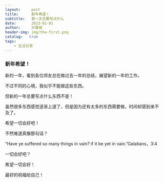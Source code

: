 ```yaml
---
layout:     post
title:      新年希望！
subtitle:   第一天总要写点什么
date:       2023-01-01
author:     孙喜斌
header-img: img/the-first.png
catalog:   true
tags:
    - 生活记录
---
```

### 新年希望！

新的一年，看到各位师友总在做过去一年的总结，展望新的一年的工作。

不过不同的心境，我似乎不能做这些东西。

但新的一年总要写点什么东西不是！

虽然很多东西感觉逐渐上道了，但是因为还有太多的东西需要做，时间却感到来不及了。

希望一切会好吧！

不然难道真像那句话？

“Have ye suffered so many things in vain? if it be yet in vain.”Galatians，3:4

一切会好吧？

希望一切会好！

最好的祝福给自己！

